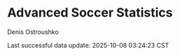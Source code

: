 # Advanced Soccer Statistics
Denis Ostroushko

<!-- gfm -->

Last successful data update: 2025-10-08 03:24:23 CST
